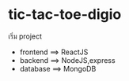 ﻿# tic-tac-toe-digio
เริ่ม project
  - frontend ==> ReactJS
  - backend  ==> NodeJS,express
  - database ==> MongoDB
